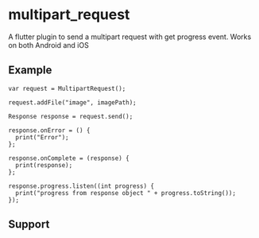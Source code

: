 # multipart_request

A flutter plugin to send a multipart request with get progress event.
Works on both Android and iOS

## Example
    var request = MultipartRequest();

    request.addFile("image", imagePath);

    Response response = request.send();

    response.onError = () {
      print("Error");
    };

    response.onComplete = (response) {
      print(response);
    };

    response.progress.listen((int progress) {
      print("progress from response object " + progress.toString());
    });

## Support
<script data-name="BMC-Widget" src="https://cdnjs.buymeacoffee.com/1.0.0/widget.prod.min.js" data-id="aawazgyawali" data-description="Support me on Buy me a coffee!" data-message="Thank you for visiting. You can now buy me a coffee!" data-color="#FFDD00" data-position="Right" data-x_margin="18" data-y_margin="18"></script>
